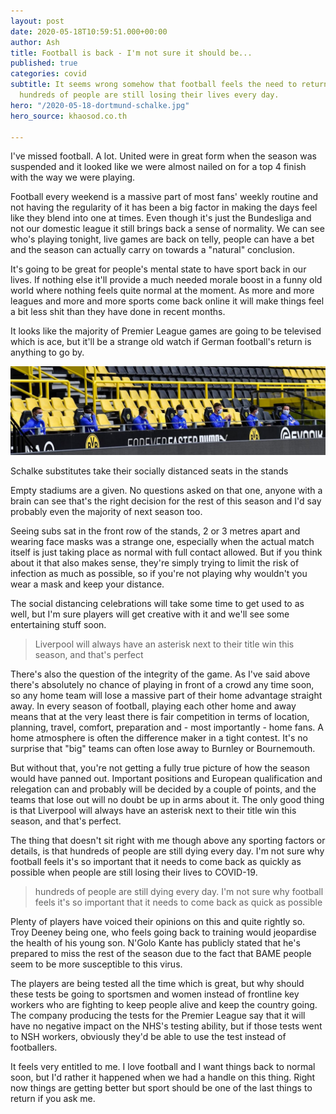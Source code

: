 ```yaml
---
layout: post
date: 2020-05-18T10:59:51.000+00:00
author: Ash
title: Football is back - I'm not sure it should be...
published: true
categories: covid
subtitle: It seems wrong somehow that football feels the need to return already when
  hundreds of people are still losing their lives every day.
hero: "/2020-05-18-dortmund-schalke.jpg"
hero_source: khaosod.co.th

---
```

I've missed football. A lot. United were in great form when the season was suspended and it looked like we were almost nailed on for a top 4 finish with the way we were playing.

Football every weekend is a massive part of most fans' weekly routine and not having the regularity of it has been a big factor in making the days feel like they blend into one at times. Even though it's just the Bundesliga and not our domestic league it still brings back a sense of normality. We can see who's playing tonight, live games are back on telly, people can have a bet and the season can actually carry on towards a "natural" conclusion.

It's going to be great for people's mental state to have sport back in our lives. If nothing else it'll provide a much needed morale boost in a funny old world where nothing feels quite normal at the moment. As more and more leagues and more and more sports come back online it will make things feel a bit less shit than they have done in recent months.

It looks like the majority of Premier League games are going to be televised which is ace, but it'll be a strange old watch if German football's return is anything to go by.

<picture class="image__full-width"> <img src="/assets/img/2020-05-21-schalke-subs.jpg" alt="Covid Subs" /> <figcaption>Schalke substitutes take their socially distanced seats in the stands</figcaption></picture>

Empty stadiums are a given. No questions asked on that one, anyone with a brain can see that's the right decision for the rest of this season and I'd say probably even the majority of next season too.

Seeing subs sat in the front row of the stands, 2 or 3 metres apart and wearing face masks was a strange one, especially when the actual match itself is just taking place as normal with full contact allowed. But if you think about it that also makes sense, they're simply trying to limit the risk of infection as much as possible, so if you're not playing why wouldn't you wear a mask and keep your distance.

The social distancing celebrations will take some time to get used to as well, but I'm sure players will get creative with it and we'll see some entertaining stuff soon.

> Liverpool will always have an asterisk next to their title win this season, and that's perfect

There's also the question of the integrity of the game. As I've said above there's absolutely no chance of playing in front of a crowd any time soon, so any home team will lose a massive part of their home advantage straight away. In every season of football, playing each other home and away means that at the very least there is fair competition in terms of location, planning, travel, comfort, preparation and - most importantly - home fans. A home atmosphere is often the difference maker in a tight contest. It's no surprise that "big" teams can often lose away to Burnley or Bournemouth.

But without that, you're not getting a fully true picture of how the season would have panned out. Important positions and European qualification and relegation can and probably will be decided by a couple of points, and the teams that lose out will no doubt be up in arms about it. The only good thing is that Liverpool will always have an asterisk next to their title win this season, and that's perfect.

The thing that doesn't sit right with me though above any sporting factors or details, is that hundreds of people are still dying every day. I'm not sure why football feels it's so important that it needs to come back as quickly as possible when people are still losing their lives to COVID-19.

> hundreds of people are still dying every day. I'm not sure why football feels it's so important that it needs to come back as quick as possible

Plenty of players have voiced their opinions on this and quite rightly so. Troy Deeney being one, who feels going back to training would jeopardise the health of his young son. N'Golo Kante has publicly stated that he's prepared to miss the rest of the season due to the fact that BAME people seem to be more susceptible to this virus.

The players are being tested all the time which is great, but why should these tests be going to sportsmen and women instead of frontline key workers who are fighting to keep people alive and keep the country going. The company producing the tests for the Premier League say that it will have no negative impact on the NHS's testing ability, but if those tests went to NSH workers, obviously they'd be able to use the test instead of footballers.

It feels very entitled to me. I love football and I want things back to normal soon, but I'd rather it happened when we had a handle on this thing. Right now things are getting better but sport should be one of the last things to return if you ask me.
